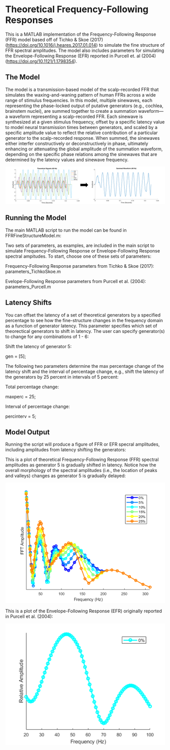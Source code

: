
<!-- README.md is generated from README.Rmd. Please edit that file -->

# Theoretical Frequency-Following Responses

<!-- badges: start -->

<!-- badges: end -->

This is a MATLAB implementation of the Frequency-Following Response
(FFR) model based off of Tichko & Skoe (2017)
(<https://doi.org/10.1016/j.heares.2017.01.014>) to simulate the fine
structure of FFR spectral amplitudes. The model also includes parameters
for simulating the Envelope-Following Response (EFR) reported in Purcell
et. al (2004) (<https://doi.org/10.1121/1.1798354>).

## The Model

The model is a transmission-based model of the scalp-recorded FFR that
simulates the waxing-and-waning pattern of human FFRs across a wide
range of stimulus frequencies. In this model, multiple sinewaves, each
representing the phase-locked output of putative generators (e.g.,
cochlea, brainstem nuclei), are summed together to create a summation
waveform—a waveform representing a scalp-recorded FFR. Each sinewave is
synthesized at a given stimulus frequency, offset by a specific latency
value to model neural transmission times between generators, and scaled
by a specific amplitude value to reflect the relative contribution of a
particular generator to the scalp-recorded response. When summed, the
sinewaves either interfer constructively or deconstructively in phase,
ultimately enhancing or attenuating the global amplitude of the
summation waveform, depending on the specific phase relations among the
sinewaves that are determined by the latency values and sinewave
frequency.

<p align="center">

<img src="Figures/ModelOverview.png" alt="Neural signals and the summed FFR waveform."
width="1000">

</p>

## Running the Model

The main MATLAB script to run the model can be found in
FFRFineStructureModel.m:

Two sets of parameters, as examples, are included in the main script to
simulate Frequency-Following Response or Envelope-Following Response
spectral ampitudes. To start, choose one of these sets of parameters:

Frequency-Following Response parameters from Tichko & Skoe (2017):
parameters\_TichkoSkoe.m

Evelope-Following Response parameters from Purcell et al. (2004):
parameters\_Purcell.m

## Latency Shifts

You can offset the latency of a set of theoretical generators by a
specified percentage to see how the fine-structure changes in the
frequency domain as a function of generator latency. This parameter
specifies which set of theorectical generators to shift in latency. The
user can specify generator(s) to change for any combinations of 1 - 6:

Shift the latency of generator 5:

gen = \[5\];

The following two parameters determine the max percentage change of the
latency shift and the interval of percentage change, e.g., shift the
latency of the generators by 25 percent in intervals of 5 percent:

Total percentage change:

maxperc = 25;

Interval of percentage change:

percinterv = 5;

## Model Output

Running the script will produce a figure of FFR or EFR specral
amplitudes, including amplitudes from latency shifting the generators:

This is a plot of theoretical Frequency-Following Response (FFR)
spectral amplitudes as generator 5 is gradually shifted in latency.
Notice how the overall morphology of the spectral amplitudes (i.e., the
location of peaks and valleys) changes as generator 5 is gradually
delayed:

<p align="center">

<img src="Figures/FFR_G5.png" alt="Spectral amplitudes of the Frequency-Following Reponse (FFR) as generator 5 is shifted in latency."
width="600px">

</p>

This is a plot of the Envelope-Following Response (EFR) originally
reported in Purcell et
al. (2004):

<p align="center">

<img src="Figures/PurcellSimulation.png" alt="Spectral amplitudes of the Envelope-Following Response that replicates Purcell et al. (2004)."
width="600px">

</p>

